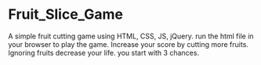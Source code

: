 # Fruit_Slice_Game
A simple fruit cutting game using HTML, CSS, JS, jQuery. run the html file in your browser to play the game. Increase your score by cutting more fruits. Ignoring fruits decrease your life. you start with 3 chances.
